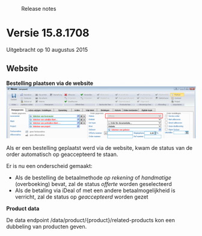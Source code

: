 <properties>
	<page>
		<title>Versie 15.8.1708</title>
	</page>
	<menu>
		<position>Release notes</position>
		<title>Laatste versie (10-08-2015)</title>
	</menu>
</properties>


# Versie 15.8.1708 #
Uitgebracht op 10 augustus 2015


## Website ##

<div class="tag-update"></div>

**Bestelling plaatsen via de website**
![](images/offerte.png)

Als er een bestelling geplaatst werd via de website, kwam de status van de order automatisch op geaccepteerd te staan.

Er is nu een onderscheid gemaakt:

- Als de bestelling de betaalmethode *op rekening* of *handmatige* (overboeking) bevat, zal de status *offerte* worden geselecteerd
- Als de betaling via iDeal of met een andere betaalmogelijkheid is verricht, zal de status op *geaccepteerd* worden gezet


**Product data**
<div class="tag-fix"></div>

De data endpoint /data/product/{product}/related-products kon een dubbeling van producten geven.  